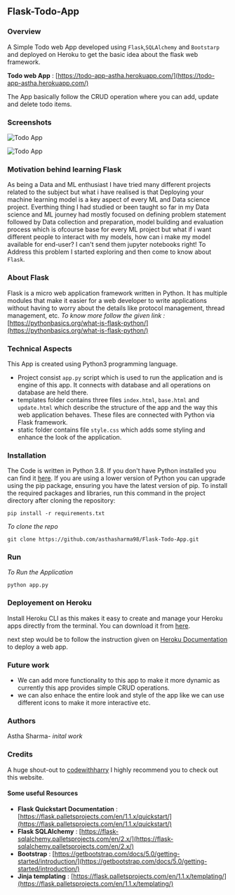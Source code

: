 ## Flask-Todo-App

### Overview 

A Simple Todo web App developed using `Flask`,`SQLAlchemy` and `Bootstarp` and deployed on Heroku to get the basic idea about the flask web framework.

**Todo web App** : [https://todo-app-astha.herokuapp.com/](https://todo-app-astha.herokuapp.com/) 

The App basically follow the CRUD operation where you can add, update and delete todo items.

### Screenshots

![Todo App](https://github.com/asthasharma98/Flask-Todo-App/blob/master/readme_images/todo.PNG)

![Todo App](https://github.com/asthasharma98/Flask-Todo-App/blob/master/readme_images/todo_update.PNG) 


### Motivation behind learning Flask 

As being a Data and ML enthusiast I have tried many different projects related to the subject but what i have realised is that Deploying your machine learning model is a key aspect of every ML and Data science project. Everthing thing I had studied or been taught so far in my Data science and ML journey had mostly focused on defining problem statement followed by Data collection and preparation, model building and evaluation process which is ofcourse base for every ML project but what if i want different people to interact with my models, how can i make my model available for end-user? I can't send them jupyter notebooks right! 
To Address this problem I started exploring and then come to know about `Flask`.

### About Flask 

Flask is a micro web application framework written in Python. It has multiple modules that make it easier for a web developer to write applications without having to worry about the details like protocol management, thread management, etc.
*To know more follow the given link :* [https://pythonbasics.org/what-is-flask-python/](https://pythonbasics.org/what-is-flask-python/)

### Technical Aspects 

This App is created using Python3 programming language. 
- Project consist `app.py` script which is used to run the application and is engine of this app. It connects with database and all operations on database are held there.
- templates folder contains three files `index.html`, `base.html` and `update.html` which describe the structure of the app and the way this web application behaves. These files are connected with Python via Flask framework. 
- static folder contains file `style.css` which adds some styling and enhance the look of the application.

### Installation

The Code is written in Python 3.8. If you don't have Python installed you can find it [here](https://www.python.org/downloads/). If you are using a lower version of Python you can upgrade using the pip package, ensuring you have the latest version of pip. To install the required packages and libraries, run this command in the project directory after cloning the repository:

```
pip install -r requirements.txt 
```

*To clone the repo*

``` 
git clone https://github.com/asthasharma98/Flask-Todo-App.git
```

### Run 

*To Run the Application*

```
python app.py 
```

### Deployement on Heroku

Install Heroku CLI as this makes it easy to create and manage your Heroku apps directly from the terminal. 
You can download it from [here](https://devcenter.heroku.com/articles/heroku-cli).

 next step would be to follow the instruction given on [Heroku Documentation](https://devcenter.heroku.com/articles/getting-started-with-python) to deploy a web app.
 
 ### Future work
 
 - We can add more functionality to this app to make it more dynamic as currently this app provides simple CRUD operations.
 - we can also enhace the entire look and style of the app like we can use different icons to make it more interactive etc.
 
 ### Authors
 
 Astha Sharma- *inital work*

### Credits

A huge shout-out to [codewithharry](codewithharry.com)
I highly recommend you to check out this website.

#### Some useful Resources

- **Flask Quickstart Documentation** : [https://flask.palletsprojects.com/en/1.1.x/quickstart/](https://flask.palletsprojects.com/en/1.1.x/quickstart/)
- **Flask SQLAlchemy** : [https://flask-sqlalchemy.palletsprojects.com/en/2.x/](https://flask-sqlalchemy.palletsprojects.com/en/2.x/) 
- **Bootstrap** : [https://getbootstrap.com/docs/5.0/getting-started/introduction/](https://getbootstrap.com/docs/5.0/getting-started/introduction/)
- **Jinja templating** : [https://flask.palletsprojects.com/en/1.1.x/templating/](https://flask.palletsprojects.com/en/1.1.x/templating/)





